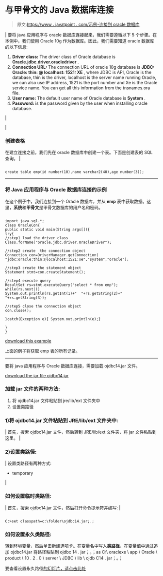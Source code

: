# 与甲骨文的 Java 数据库连接

> 原文:[https://www . javatpoint . com/示例-连接到 oracle 数据库](https://www.javatpoint.com/example-to-connect-to-the-oracle-database)

| 要将 java 应用程序与 oracle 数据库连接起来，我们需要遵循以下 5 个步骤。在本例中，我们使用 Oracle 10g 作为数据库。因此，我们需要知道 oracle 数据库的以下信息:

1.  **Driver class:** The driver class of Oracle database is **Oracle.jdbc.driver.oracledriver** .
2.  **Connection URL:** The connection URL of oracle 10g database is **JDBC: Oracle: thin: @ localhost: 1521: XE** , where JDBC is API, Oracle is the database, thin is the driver, localhost is the server name running Oracle, we can also use IP address, 1521 is the port number and Xe is the Oracle service name. You can get all this information from the tnsnames.ora file.
3.  **User name:** The default user name of Oracle database is **System** .
4.  **Password:** is the password given by the user when installing oracle database.

 |

| 

### 创建表格

在建立连接之前，我们先在 oracle 数据库中创建一个表。下面是创建表的 SQL 查询。 |

```

create table emp(id number(10),name varchar2(40),age number(3));

```

* * *

### 将 Java 应用程序与 Oracle 数据库连接的示例

在这个例子中，我们连接到一个 Oracle 数据库，并从 **emp** 表中获取数据。这里，**系统**和**甲骨文**是甲骨文数据库的用户名和密码。

```

import java.sql.*;
class OracleCon{
public static void main(String args[]){
try{
//step1 load the driver class
Class.forName("oracle.jdbc.driver.OracleDriver");

//step2 create  the connection object
Connection con=DriverManager.getConnection(
"jdbc:oracle:thin:@localhost:1521:xe","system","oracle");

//step3 create the statement object
Statement stmt=con.createStatement();

//step4 execute query
ResultSet rs=stmt.executeQuery("select * from emp");
while(rs.next())
System.out.println(rs.getInt(1)+"  "+rs.getString(2)+"  "+rs.getString(3));

//step5 close the connection object
con.close();

}catch(Exception e){ System.out.println(e);}

}
}

```

[download this example](https://static.javatpoint.com/src/jdbc/OracleCon.zip)

上面的例子将获取 emp 表的所有记录。

* * *

要将 java 应用程序与 Oracle 数据库连接，需要加载 ojdbc14.jar 文件。

[download the jar file ojdbc14.jar](https://static.javatpoint.com/src/jdbc/ojdbc14.jar)

### 加载 jar 文件的两种方法:

1.  将 ojdbc14.jar 文件粘贴到 jre/lib/ext 文件夹中
2.  设置类路径

### 1)将 ojdbc14.jar 文件粘贴到 JRE/lib/ext 文件夹中:

| 首先，搜索 ojdbc14.jar 文件，然后转到 JRE/lib/ext 文件夹，将 jar 文件粘贴到这里。 |

### 2)设置类路径:

| 设置类路径有两种方式:

*   temporary

 |

### 如何设置临时类路径:

| 首先，搜索 ojdbc14.jar 文件，然后打开命令提示符并编写: |

```

C:>set classpath=c:\folder\ojdbc14.jar;.;

```

### 如何设置永久类路径:

转到环境变量，然后单击新建选项卡。在变量名中写入**类路径**，在变量值中通过追加 ojdbc14.jar 将路径粘贴到 ojdbc 14 . jar；。；as C:\ oraclexe \ app \ Oracle \ product \ 10 . 2 . 0 \ server \ JDBC \ lib \ ojdb C14 . jar；。；

要查看设置永久路径[的幻灯片，请点击此处](how-to-set-path-in-java)